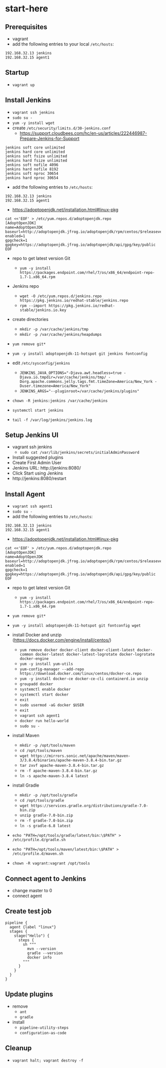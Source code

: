 # start-here

## Prerequisites

* vagrant
* add the following entries to your local `/etc/hosts`:

```
192.168.32.13 jenkins
192.168.32.15 agent1
```

## Startup

* `vagrant up`

## Install Jenkins

* `vagrant ssh jenkins`
* `sudo su -`
* `yum -y install wget`
* create `/etc/security/limits.d/30-jenkins.conf`
  * https://support.cloudbees.com/hc/en-us/articles/222446987-Prepare-Jenkins-for-Support

```
jenkins soft core unlimited
jenkins hard core unlimited
jenkins soft fsize unlimited
jenkins hard fsize unlimited
jenkins soft nofile 4096
jenkins hard nofile 8192
jenkins soft nproc 30654
jenkins hard nproc 30654
```

*  add the following entries to `/etc/hosts`:

```
192.168.32.13 jenkins
192.168.32.15 agent1
```
* https://adoptopenjdk.net/installation.html#linux-pkg

```
cat <<'EOF' > /etc/yum.repos.d/adoptopenjdk.repo
[AdoptOpenJDK]
name=AdoptOpenJDK
baseurl=http://adoptopenjdk.jfrog.io/adoptopenjdk/rpm/centos/$releasever/$basearch
enabled=1
gpgcheck=1
gpgkey=https://adoptopenjdk.jfrog.io/adoptopenjdk/api/gpg/key/public
EOF
```

* repo to get latest version Git
  * `yum -y install https://packages.endpoint.com/rhel/7/os/x86_64/endpoint-repo-1.7-1.x86_64.rpm`

* Jenkins repo
  * `wget -O /etc/yum.repos.d/jenkins.repo https://pkg.jenkins.io/redhat-stable/jenkins.repo`
  * `rpm --import https://pkg.jenkins.io/redhat-stable/jenkins.io.key`

* create directories
  * `mkdir -p /var/cache/jenkins/tmp`
  * `mkdir -p /var/cache/jenkins/heapdumps`

* `yum remove git*`
* `yum -y install adoptopenjdk-11-hotspot git jenkins fontconfig`
* edit `/etc/sysconfig/jenkins`
  * `JENKINS_JAVA_OPTIONS="-Djava.awt.headless=true -Djava.io.tmpdir=/var/cache/jenkins/tmp/ -Dorg.apache.commons.jelly.tags.fmt.timeZone=America/New_York -Duser.timezone=America/New_York"`
  * `JENKINS_ARGS="--pluginroot=/var/cache/jenkins/plugins"`
* `chown -R jenkins:jenkins /var/cache/jenkins`
* `systemctl start jenkins`
* `tail -f /var/log/jenkins/jenkins.log`

## Setup Jenkins UI

* vagrant ssh jenkins
  * `sudo cat /var/lib/jenkins/secrets/initialAdminPassword`
* Install suggested plugins
* Create First Admin User
* Jenkins URL: http://jenkins:8080/
* Click Start using Jenkins
* http://jenkins:8080/restart


## Install Agent

* `vagrant ssh agent1`
* `sudo su -`
*  add the following entries to `/etc/hosts`:

```
192.168.32.13 jenkins
192.168.32.15 agent1
```
* https://adoptopenjdk.net/installation.html#linux-pkg

```
cat <<'EOF' > /etc/yum.repos.d/adoptopenjdk.repo
[AdoptOpenJDK]
name=AdoptOpenJDK
baseurl=http://adoptopenjdk.jfrog.io/adoptopenjdk/rpm/centos/$releasever/$basearch
enabled=1
gpgcheck=1
gpgkey=https://adoptopenjdk.jfrog.io/adoptopenjdk/api/gpg/key/public
EOF
```

* repo to get latest version Git
  * `yum -y install https://packages.endpoint.com/rhel/7/os/x86_64/endpoint-repo-1.7-1.x86_64.rpm`

* `yum remove git*`
* `yum -y install adoptopenjdk-11-hotspot git fontconfig wget`
* install Docker and unzip (https://docs.docker.com/engine/install/centos/)
  * `yum remove docker docker-client docker-client-latest docker-common docker-latest docker-latest-logrotate docker-logrotate docker-engine`
  * `yum -y install yum-utils`
  * `yum-config-manager --add-repo https://download.docker.com/linux/centos/docker-ce.repo`
  * `yum -y install docker-ce docker-ce-cli containerd.io unzip`
  * `groupadd docker`
  * `systemctl enable docker`
  * `systemctl start docker`
  * `exit`
  * `sudo usermod -aG docker $USER`
  * `exit`
  * `vagrant ssh agent1`
  * `docker run hello-world`
  * `sudo su -`
* install Maven
  * `mkdir -p /opt/tools/maven`
  * `cd /opt/tools/maven`
  * `wget https://mirrors.sonic.net/apache/maven/maven-3/3.8.4/binaries/apache-maven-3.8.4-bin.tar.gz`
  * `tar zxvf apache-maven-3.8.4-bin.tar.gz`
  * `rm -f apache-maven-3.8.4-bin.tar.gz`
  * `ln -s apache-maven-3.8.4 latest`
* install Gradle
  * `mkdir -p /opt/tools/gradle`
  * `cd /opt/tools/gradle`
  * `wget https://services.gradle.org/distributions/gradle-7.0-bin.zip`
  * `unzip gradle-7.0-bin.zip`
  * `rm -f gradle-7.0-bin.zip`
  * `ln -s gradle-6.8 latest`
* `echo "PATH=/opt/tools/gradle/latest/bin:\$PATH" > /etc/profile.d/gradle.sh`
* `echo "PATH=/opt/tools/maven/latest/bin:\$PATH" > /etc/profile.d/maven.sh`
* `chown -R vagrant:vagrant /opt/tools`

## Connect agent to Jenkins

* change master to 0
* connect agent

## Create test job

```
pipeline {
  agent {label "linux"}
  stages {
    stage("Hello") {
      steps {
        sh """
          mvn --version
          gradle --version
          docker info
        """
      }
    }
  }
}
```

## Update plugins

* remove
  * `ant`
  * `gradle`
* install
  * `pipeline-utility-steps`
  * `configuration-as-code`

## Cleanup

* `vagrant halt; vagrant destroy -f`